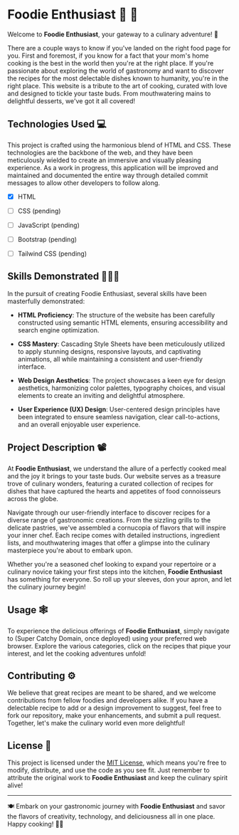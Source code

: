 # Foodie Enthusiast  🌮 🥘

Welcome to **Foodie Enthusiast**, your gateway to a culinary adventure! 🍲

There are a couple ways to know if you've landed on the right food page for you.
First and foremost, if you know for a fact that your mom's home cooking is the best in the world then you're at the right place.
If you're passionate about exploring the world of gastronomy and want to discover the recipes for the most delectable dishes known to humanity, you're in the right place. This website is a tribute to the art of cooking, curated with love and designed to tickle your taste buds. From mouthwatering mains to delightful desserts, we've got it all covered!



## Technologies Used  💻

This project is crafted using the harmonious blend of HTML and CSS. These technologies are the backbone of the web, and they have been meticulously wielded to create an immersive and visually pleasing experience. As a work in progress, this application will be improved and maintained and documented the entire way through detailed commit messages to allow other developers to follow along.

- [x] HTML
- [ ] CSS (pending)
- [ ] JavaScript (pending)
- [ ] Bootstrap (pending)
- [ ] Tailwind CSS (pending)



## Skills Demonstrated 👨🏿‍💻

In the pursuit of creating Foodie Enthusiast, several skills have been masterfully demonstrated:

- **HTML Proficiency**: The structure of the website has been carefully constructed using semantic HTML elements, ensuring accessibility and search engine optimization.

- **CSS Mastery**: Cascading Style Sheets have been meticulously utilized to apply stunning designs, responsive layouts, and captivating animations, all while maintaining a consistent and user-friendly interface.

- **Web Design Aesthetics**: The project showcases a keen eye for design aesthetics, harmonizing color palettes, typography choices, and visual elements to create an inviting and delightful atmosphere.

- **User Experience (UX) Design**: User-centered design principles have been integrated to ensure seamless navigation, clear call-to-actions, and an overall enjoyable user experience.

## Project Description 📽️

At **Foodie Enthusiast**, we understand the allure of a perfectly cooked meal and the joy it brings to your taste buds. Our website serves as a treasure trove of culinary wonders, featuring a curated collection of recipes for dishes that have captured the hearts and appetites of food connoisseurs across the globe.

Navigate through our user-friendly interface to discover recipes for a diverse range of gastronomic creations. From the sizzling grills to the delicate pastries, we've assembled a cornucopia of flavors that will inspire your inner chef. Each recipe comes with detailed instructions, ingredient lists, and mouthwatering images that offer a glimpse into the culinary masterpiece you're about to embark upon.

Whether you're a seasoned chef looking to expand your repertoire or a culinary novice taking your first steps into the kitchen, **Foodie Enthusiast** has something for everyone. So roll up your sleeves, don your apron, and let the culinary journey begin!

## Usage 🕸️

To experience the delicious offerings of **Foodie Enthusiast**, simply navigate to (Super Catchy Domain, once deployed) using your preferred web browser. Explore the various categories, click on the recipes that pique your interest, and let the cooking adventures unfold!

## Contributing ⚙️

We believe that great recipes are meant to be shared, and we welcome contributions from fellow foodies and developers alike. If you have a delectable recipe to add or a design improvement to suggest, feel free to fork our repository, make your enhancements, and submit a pull request. Together, let's make the culinary world even more delightful!

## License 🪪

This project is licensed under the [MIT License](LICENSE), which means you're free to modify, distribute, and use the code as you see fit. Just remember to attribute the original work to **Foodie Enthusiast** and keep the culinary spirit alive!

---

🍽️ Embark on your gastronomic journey with **Foodie Enthusiast** and savor the flavors of creativity, technology, and deliciousness all in one place. Happy cooking! 🍴🎉

